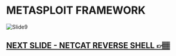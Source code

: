 # METASPLOIT FRAMEWORK

![Slide9](https://i.postimg.cc/R9236BpT/slides9.jpg)

## [NEXT SLIDE  - NETCAT REVERSE SHELL 👉🏽](10-slide.md)
